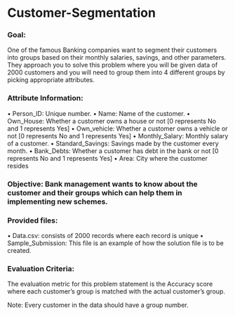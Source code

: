 # Customer-Segmentation

### Goal: 
One of the famous Banking companies want to segment their customers into groups based on their monthly salaries, savings, and other parameters. They approach you to solve this problem where you will be given data of 2000 customers and you will need to group them into 4 different groups by picking appropriate attributes.

### Attribute Information:
•	Person_ID: Unique number.
•	Name: Name of the customer.
•	Own_House: Whether a customer owns a house or not [0 represents No and 1 represents Yes]
•	Own_vehicle: Whether a customer owns a vehicle or not [0 represents No and 1 represents Yes]
•	Monthly_Salary: Monthly salary of a customer.
•	Standard_Savings: Savings made by the customer every month.
•	Bank_Debts: Whether a customer has debt in the bank or not [0 represents No and 1 represents Yes]
•	Area: City where the customer resides

### Objective: Bank management wants to know about the customer and their groups which can help them in implementing new schemes.

### Provided files:
•	Data.csv: consists of 2000 records where each record is unique
•	Sample_Submission: This file is an example of how the solution file is to be created.

### Evaluation Criteria: 
The evaluation metric for this problem statement is the Accuracy score where each customer’s group is matched with the actual customer’s group.

Note: Every customer in the data should have a group number.
